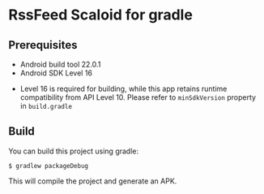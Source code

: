 # RssFeed Scaloid for gradle



Prerequisites
-------------
* Android build tool 22.0.1
* Android SDK Level 16
 - Level 16 is required for building, while this app retains runtime compatibility from API Level 10. Please refer to `minSdkVersion` property in `build.gradle`

Build
-----
You can build this project using gradle:

    $ gradlew packageDebug

This will compile the project and generate an APK.


